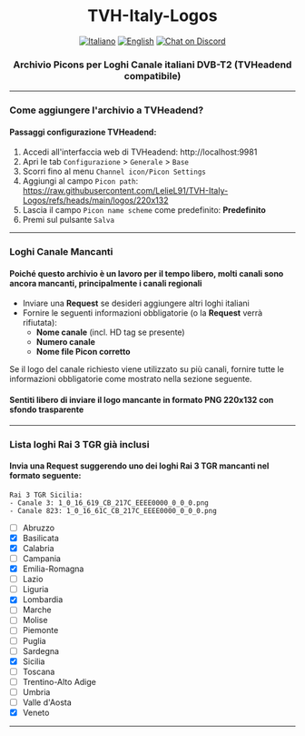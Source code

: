 <h1 align="center">TVH-Italy-Logos</h1>
<!--
  [![it](https://img.shields.io/badge/lang-it-blue.svg)](https://github.com/LelieL91/TVH-Italy-Logos/blob/main/README.md)
  [![en](https://img.shields.io/badge/lang-en-red.svg)](https://github.com/LelieL91/TVH-Italy-Logos/blob/main/README.en.md)
  [![](https://img.shields.io/discord/726791153483120680?logo=discord&logoColor=white)](https://discord.gg/6hwgFZaVuT)
-->
<p align="center">
  <a href="https://github.com/LelieL91/TVH-Italy-Logos/blob/main/README.md">
    <img src="https://img.shields.io/badge/lang-it-blue.svg"
      alt="Italiano"></a>
  <a href="https://github.com/LelieL91/TVH-Italy-Logos/blob/main/README.en.md">
    <img src="https://img.shields.io/badge/lang-en-red.svg"
      alt="English"></a>
  <a href="https://discord.gg/6hwgFZaVuT">
    <img src="https://img.shields.io/discord/726791153483120680?logo=discord&logoColor=white"
      alt="Chat on Discord"></a>
</p>
<!--
[![](https://dcbadge.limes.pink/api/server/6hwgFZaVuT)](https://discord.gg/6hwgFZaVuT)
[![](https://dcbadge.limes.pink/api/server/6hwgFZaVuT?style=flat-square)](https://discord.gg/6hwgFZaVuT)
-->

<!-- ### Archivio Picons per Loghi Canale italiani DVB-T2 (TVHeadend compatibile) -->
<h3 align="center">Archivio Picons per Loghi Canale italiani DVB-T2 (TVHeadend compatibile)</h3>

---
### Come aggiungere l'archivio a TVHeadend?
#### Passaggi configurazione TVHeadend:
1. Accedi all'interfaccia web di TVHeadend: http://localhost:9981
2. Apri le tab `Configurazione` > `Generale` > `Base`
3. Scorri fino al menu `Channel icon/Picon Settings`
4. Aggiungi al campo `Picon path`: https://raw.githubusercontent.com/LelieL91/TVH-Italy-Logos/refs/heads/main/logos/220x132
5. Lascia il campo `Picon name scheme` come predefinito: **Predefinito**
6. Premi sul pulsante `Salva`
---
### Loghi Canale Mancanti
#### Poiché questo archivio è un lavoro per il tempo libero, molti canali sono ancora mancanti, principalmente i canali regionali
- Inviare una **Request** se desideri aggiungere altri loghi italiani
- Fornire le seguenti informazioni obbligatorie (o la **Request** verrà rifiutata):
  - **Nome canale** (incl. HD tag se presente)
  - **Numero canale**
  - **Nome file Picon corretto**

Se il logo del canale richiesto viene utilizzato su più canali, fornire tutte le informazioni obbligatorie come mostrato nella sezione seguente.
#### Sentiti libero di inviare il logo mancante in formato PNG 220x132 con sfondo trasparente
---
### Lista loghi Rai 3 TGR già inclusi
#### Invia una Request suggerendo uno dei loghi Rai 3 TGR mancanti nel formato seguente:
```
Rai 3 TGR Sicilia:
- Canale 3: 1_0_16_619_CB_217C_EEEE0000_0_0_0.png
- Canale 823: 1_0_16_61C_CB_217C_EEEE0000_0_0_0.png
```
- [ ] Abruzzo
- [x] Basilicata
- [x] Calabria
- [ ] Campania
- [x] Emilia-Romagna
- [ ] Lazio
- [ ] Liguria
- [x] Lombardia
- [ ] Marche
- [ ] Molise
- [ ] Piemonte
- [ ] Puglia
- [ ] Sardegna
- [x] Sicilia
- [ ] Toscana
- [ ] Trentino-Alto Adige
- [ ] Umbria
- [ ] Valle d'Aosta
- [x] Veneto
---
